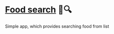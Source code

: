 # [Food search](https://matixy.github.io/Basic-Js-Projects/Food-Search/) 🍔🔍
 Simple app, which provides searching food from list